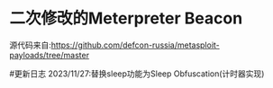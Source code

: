 # 二次修改的Meterpreter Beacon
源代码来自:https://github.com/defcon-russia/metasploit-payloads/tree/master

#更新日志
2023/11/27:替换sleep功能为Sleep Obfuscation(计时器实现)
